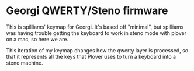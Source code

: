 # Georgi QWERTY/Steno firmware

This is spilliams' keymap for Georgi. It's based off "minimal", but spilliams
was having trouble getting the keyboard to work in steno mode with plover on a
mac, so here we are.

This iteration of my keymap changes how the qwerty layer is processed, so that
it represents all the keys that Plover uses to turn a keyboard into a steno
machine.
